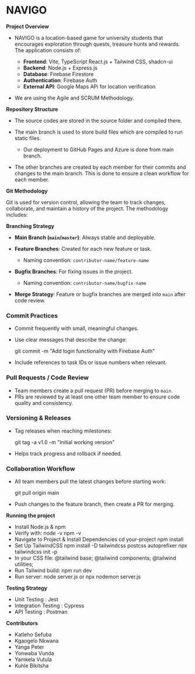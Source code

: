 # NAVIGO
**Project Overview**
- NAVIGO is a location-based game for university students that encourages exploration through quests, treasure hunts and rewards. The application consists of:
  - **Frontend**:  Vite, TypeScript React.js + Tailwind CSS, shadcn-ui
  -  **Backend**: Node.js + Express.js
  -  **Database**: Firebase Firestore
  -  **Authentication**: Firebase Auth
  -  **External API**: Google Maps APi for location verification

- We are using the Agile and SCRUM Methodology.
    
**Repository Structure**
- The source codes are stored in the source folder and compiled there.
- The main branch is used to store build files which are compiled to run static files.
  - Our deployment to GitHub Pages and Azure is done from main branch.
    
- The other branches are created by each member for their commits and changes to the main branch. This is done to ensure a clean workflow for each member.

**Git Methodology**

Git is used for version control, allowing the team to track changes, collaborate, and maintain a history of the project. The methodology includes:

 **Branching Strategy**

* **Main Branch (`main`/`master`)**: Always stable and deployable.
* **Feature Branches**: Created for each new feature or task.

  * Naming convention: `contributor-name/feature-name`
* **Bugfix Branches**: For fixing issues in the project.

  * Naming convention: `contributor-name/bugfix-name`
* **Merge Strategy**: Feature or bugfix branches are merged into `main` after code review.

### **Commit Practices**

* Commit frequently with small, meaningful changes.
* Use clear messages that describe the change:

  
  git commit -m "Add login functionality with Firebase Auth"

* Include references to task IDs or issue numbers when relevant.

### **Pull Requests / Code Review**

* Team members create a pull request (PR) before merging to `main`.
* PRs are reviewed by at least one other team member to ensure code quality and consistency.

### **Versioning & Releases**

* Tag releases when reaching milestones:

  
  git tag -a v1.0 -m "Initial working version"
  
* Helps track progress and rollback if needed.

### **Collaboration Workflow**

* All team members pull the latest changes before starting work:

  
  git pull origin main
  
* Push changes to the feature branch, then create a PR for merging.


**Running the project**
- Install Node.js & npm
- Verify with:
  node -v
  npm -v
- Navigate to Project & Install Dependencies
  cd your-project
  npm install
- Set Up TailwindCSS
  npm install -D tailwindcss postcss autoprefixer
  npx tailwindcss init -p
- In your CSS file:
  @tailwind base;
  @tailwind components;
  @tailwind utilities;
- Run Tailwind build:
  npm run dev
- Run server:
  node server.js
  or
  npx nodemon server.js
  
**Testing Strategy**
- Unit Testing : Jest
- Integration Testing : Cypress
- API Testing : Postman
  
**Contributors**
- Katleho Sefuba
- Kgaogelo Nkwana
- Yanga Peter
- Yonwaba Vunda
- Yamkela Vutula
- Kuhle Bikitsha

